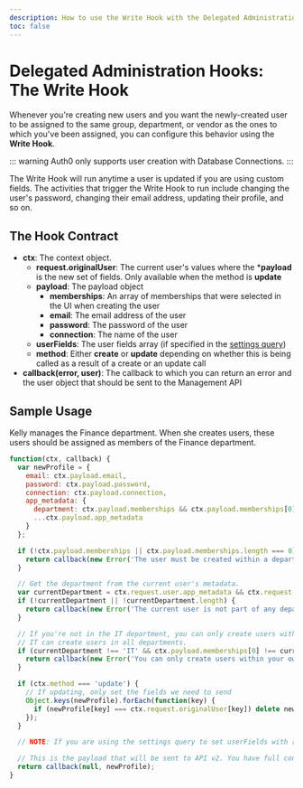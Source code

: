 ```yaml
---
description: How to use the Write Hook with the Delegated Administration
toc: false
---
```

# Delegated Administration Hooks: The Write Hook

Whenever you're creating new users and you want the newly-created user to be assigned to the same group, department, or vendor as the ones to which you've been assigned, you can configure this behavior using the **Write Hook**.

::: warning
Auth0 only supports user creation with Database Connections.
:::

The Write Hook will run anytime a user is updated if you are using custom fields. The activities that trigger the Write Hook to run include changing the user's password, changing their email address, updating their profile, and so on.

## The Hook Contract

 - **ctx**: The context object.
   - **request.originalUser**: The current user's values where the ***payload** is the new set of fields.  Only available when the method is **update**
   - **payload**: The payload object
     - **memberships**: An array of memberships that were selected in the UI when creating the user
     - **email**: The email address of the user
     - **password**: The password of the user
     - **connection**: The name of the user
   - **userFields**: The user fields array (if specified in the [settings query](#the-settings-query-hook))
   - **method**: Either **create** or **update** depending on whether this is being called as a result of a create or an update call
 - **callback(error, user)**: The callback to which you can return an error and the user object that should be sent to the Management API

## Sample Usage

Kelly manages the Finance department. When she creates users, these users should be assigned as members of the Finance department.

```js
function(ctx, callback) {
  var newProfile = {
    email: ctx.payload.email,
    password: ctx.payload.password,
    connection: ctx.payload.connection,
    app_metadata: {
      department: ctx.payload.memberships && ctx.payload.memberships[0],
      ...ctx.payload.app_metadata
    }
  };

  if (!ctx.payload.memberships || ctx.payload.memberships.length === 0) {
    return callback(new Error('The user must be created within a department.'));
  }

  // Get the department from the current user's metadata.
  var currentDepartment = ctx.request.user.app_metadata && ctx.request.user.app_metadata.department;
  if (!currentDepartment || !currentDepartment.length) {
    return callback(new Error('The current user is not part of any department.'));
  }

  // If you're not in the IT department, you can only create users within your own department.
  // IT can create users in all departments.
  if (currentDepartment !== 'IT' && ctx.payload.memberships[0] !== currentDepartment) {
    return callback(new Error('You can only create users within your own department.'));
  }

  if (ctx.method === 'update') {
    // If updating, only set the fields we need to send
    Object.keys(newProfile).forEach(function(key) {
      if (newProfile[key] === ctx.request.originalUser[key]) delete newProfile[key];
    });
  }

  // NOTE: If you are using the settings query to set userFields with restricted values, you should enforce their limits here using the ctx.userFields array

  // This is the payload that will be sent to API v2. You have full control over how the user is created in API v2.
  return callback(null, newProfile);
}
```